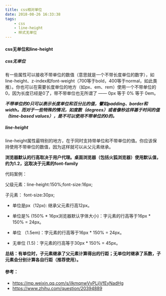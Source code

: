 ```yaml
---
title: css相对单位
date: 2018-08-26 16:33:38
tags:
    - css
    - line-height
    - 样式无单位
---
```


#### css无单位和line-height

##### css无单位
有一些属性可以接收不带单位的数值（意思就是一个不带长度单位的数字），如line-height、z-index和font-weight（700等于bold，400等于normal，如此类推）。你也可以在需要长度单位的地方（如px、em、rem）使用一个不带单位的0，因为长度已经是0了，带不带单位也无所谓了 —— 0px 等于 0% 等于 0em。

***不带单位的0只可以表示长度单位和百分比的值，譬如padding、border和width。而对于一些特殊的情况，如度数（degrees）或者像秒这样基于时间的值（time-based values），是不可以使用不带单位的0的。*** 



##### line-height
line-height属性最特别的地方，在于同时支持带单位和不带单位的值。你应该保持使用不带单位的数值，因为这样就可以从父元素继承。

**浏览器默认的行高取决于用户代理。桌面浏览器（包括火狐浏览器）使用默认值，约为1.2，这取决于元素的font-family** 

代码案例：


父级元素：line-height:150%;font-size:16px;


子元素：  font-size:30px;

* 单位是px（12px): 继承父元素行高12px。

* 单位是% (150% * 16px浏览器默认字体大小)：字元素的行高等于16px * 150% = 24px。

* 单位 （1.5em)：字元素的行高等于16px * 150% = 24px。

* 无单位  (1.5)：字元素的行高等于30px * 150% = 45px。

****总结：有单位时，子元素继承了父元素计算得出的行距；无单位时继承了系数，子元素会分别计算各自行距（推荐使用）。****


#### 参考：
* https://mp.weixin.qq.com/s/ilkmqnwVvPLjiVfEyNadHg
* https://www.zhihu.com/question/20394889
